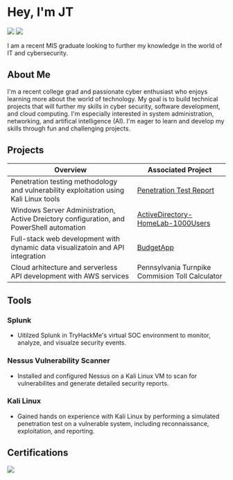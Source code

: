 # Hey, I'm JT
<a href="www.linkedin.com/in/joseph-thomas-gorman"><img src="https://img.shields.io/badge/-LinkedIn-0072b1?&style=for-the-badge&logo=linkedin&logoColor=white" /></a>
<a href="https://medium.com/@josephtom516"><img src="https://img.shields.io/badge/-Medium-000000?&style=for-the-badge&logo=medium&logoColor=white" /></a>

I am a recent MIS graduate looking to further my knowledge in the world of IT and cybersecurity. 

## About Me

I'm a recent college grad and passionate cyber enthusiast who enjoys learning more about the world of technology. My goal is to build technical projects that will further my skills in cyber security, software development, and cloud computing. I'm especially interested in system administration, networking, and artifical intelligence (AI). I'm eager to learn and develop my skills through fun and challenging projects. 


## Projects
| Overview                                                                                 | Associated Project         |
|-----------------------------------------------|----------------------------|
| Penetration testing methodology and vulnerability exploitation using Kali Linux tools    | <a href="https://github.com/JT-Gorman/Undergrad-Penetration-Test-Report">Penetration Test Report</a> |
| Windows Server Administration, Active Dreictory configuration, and PowerShell automation | <a href="https://github.com/JT-Gorman/ActiveDirectory-HomeLab-1000Users/blob/main/README.md">ActiveDirectory-HomeLab-1000Users</a> |
| Full-stack web development with dynamic data visualizatoin and API integration           | <a href="https://github.com/JT-Gorman/BudgetApp/blob/main/README.md">BudgetApp</a> |
| Cloud arhitecture and serverless API development with AWS services                       | Pennsylvania Turnpike Commision Toll Calculator |

## Tools
### Splunk
- Uitilzed Splunk in TryHackMe's virtual SOC environment to monitor, analyze, and visualze security events.
  
### Nessus Vulnerability Scanner
- Installed and configured Nessus on a Kali Linux VM to scan for vulnerabilites and generate detailed security reports.
  
### Kali Linux
- Gained hands on experience with Kali Linux by performing a simulated penetration test on a vulnerable system, including reconnaissance, exploitation, and reporting.

## Certifications
<div>
<img src="https://img.shields.io/badge/-Security%2B-FF0000?&style=for-the-badge&logo=CompTIA&logoColor=white"/>
</div>

